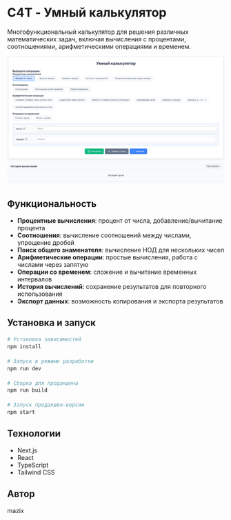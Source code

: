 # C4T - Умный калькулятор

Многофункциональный калькулятор для решения различных математических задач, включая вычисления с процентами, соотношениями, арифметическими операциями и временем.

![Скриншот калькулятора](img_4_readme.png)

## Функциональность

- **Процентные вычисления**: процент от числа, добавление/вычитание процента
- **Соотношения**: вычисление соотношений между числами, упрощение дробей
- **Поиск общего знаменателя**: вычисление НОД для нескольких чисел
- **Арифметические операции**: простые вычисления, работа с числами через запятую
- **Операции со временем**: сложение и вычитание временных интервалов
- **История вычислений**: сохранение результатов для повторного использования
- **Экспорт данных**: возможность копирования и экспорта результатов

## Установка и запуск

```bash
# Установка зависимостей
npm install

# Запуск в режиме разработки
npm run dev

# Сборка для продакшена
npm run build

# Запуск продакшен-версии
npm start
```

## Технологии

- Next.js
- React
- TypeScript
- Tailwind CSS

## Автор

mazix

